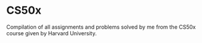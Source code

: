 # CS50x
Compilation of all assignments and problems solved by me from the CS50x course given by Harvard University.
